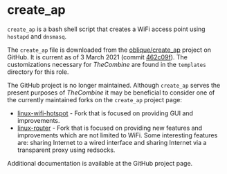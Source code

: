 # create_ap

`create_ap` is a bash shell script that creates a WiFi access point using `hostapd` and `dnsmasq`.

The `create_ap` file is downloaded from the [oblique/create_ap](https://github.com/oblique/create_ap) project on GitHub.
It is current as of 3 March 2021 (commit
[462c09f](https://github.com/oblique/create_ap/commit/462c09fc88d9d6a6037e8f5b64f14492508bba90)). The customizations
necessary for _TheCombine_ are found in the `templates` directory for this role.

The GitHub project is no longer maintained. Although `create_ap` serves the present purposes of _TheCombine_ it may be
beneficial to consider one of the currently maintained forks on the `create_ap` project page:

- [linux-wifi-hotspot](https://github.com/lakinduakash/linux-wifi-hotspot) - Fork that is focused on providing GUI and
  improvements.
- [linux-router](https://github.com/garywill/linux-router) - Fork that is focused on providing new features and
  improvements which are not limited to WiFi. Some interesting features are: sharing Internet to a wired interface and
  sharing Internet via a transparent proxy using redsocks.

Additional documentation is available at the GitHub project page.
